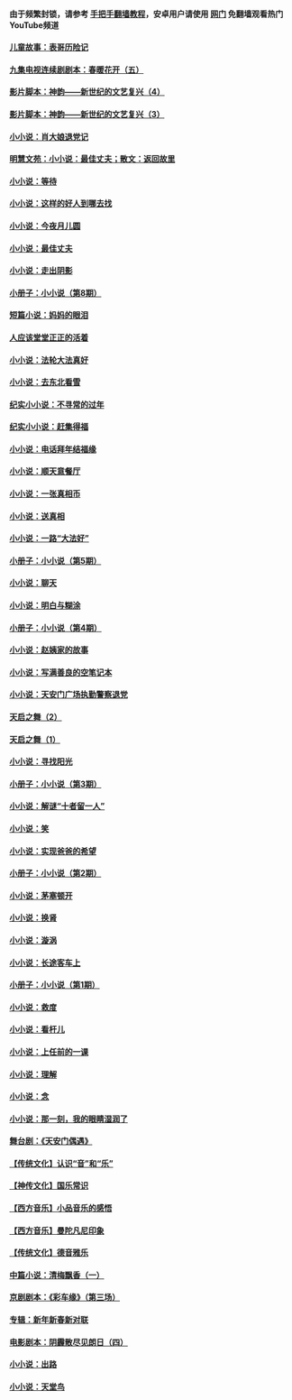 #### 由于频繁封锁，请参考 [手把手翻墙教程](https://github.com/gfw-breaker/guides/wiki/)，安卓用户请使用 [网门](https://github.com/gfw-breaker/nogfw/blob/master/dl.md?t=05030401) 免翻墙观看热门YouTube频道 

#### [儿童故事：表哥历险记](../pages/328/383535.md?t=05030401) 

#### [九集电视连续剧剧本：春暖花开（五）](../pages/328/275919.md?t=05030401) 

#### [影片脚本：神韵——新世纪的文艺复兴（4）](../pages/328/266089.md?t=05030401) 

#### [影片脚本：神韵——新世纪的文艺复兴（3）](../pages/328/266087.md?t=05030401) 

#### [小小说：肖大娘退党记](../pages/328/239807.md?t=05030401) 

#### [明慧文苑：小小说：最佳丈夫；散文：返回故里](../pages/328/3439.md?t=05030401) 

#### [小小说：等待](../pages/328/223927.md?t=05030401) 

#### [小小说：这样的好人到哪去找](../pages/328/209396.md?t=05030401) 

#### [小小说：今夜月儿圆](../pages/328/193588.md?t=05030401) 

#### [小小说：最佳丈夫](../pages/328/190938.md?t=05030401) 

#### [小小说：走出阴影](../pages/328/190744.md?t=05030401) 

#### [小册子：小小说（第8期）](../pages/328/188202.md?t=05030401) 

#### [短篇小说：妈妈的眼泪](../pages/328/187712.md?t=05030401) 

#### [人应该堂堂正正的活着](../pages/328/182430.md?t=05030401) 

#### [小小说：法轮大法真好](../pages/328/174669.md?t=05030401) 

#### [小小说：去东北看雪](../pages/328/173882.md?t=05030401) 

#### [纪实小小说：不寻常的过年](../pages/328/173187.md?t=05030401) 

#### [纪实小小说：赶集得福](../pages/328/172652.md?t=05030401) 

#### [小小说：电话拜年结福缘](../pages/328/172533.md?t=05030401) 

#### [小小说：顺天意餐厅](../pages/328/170182.md?t=05030401) 

#### [小小说：一张真相币](../pages/328/169410.md?t=05030401) 

#### [小小说：送真相](../pages/328/166713.md?t=05030401) 

#### [小小说：一路“大法好”](../pages/328/162016.md?t=05030401) 

#### [小册子：小小说（第5期）](../pages/328/161131.md?t=05030401) 

#### [小小说：聊天](../pages/328/159640.md?t=05030401) 

#### [小小说：明白与糊涂](../pages/328/158101.md?t=05030401) 

#### [小册子：小小说（第4期）](../pages/328/158006.md?t=05030401) 

#### [小小说：赵姨家的故事](../pages/328/157843.md?t=05030401) 

#### [小小说：写满善良的空笔记本](../pages/328/157382.md?t=05030401) 

#### [小小说：天安门广场执勤警察退党](../pages/328/156982.md?t=05030401) 

#### [天启之舞（2）](../pages/328/153440.md?t=05030401) 

#### [天启之舞（1）](../pages/328/153439.md?t=05030401) 

#### [小小说：寻找阳光](../pages/328/153065.md?t=05030401) 

#### [小册子：小小说（第3期）](../pages/328/151715.md?t=05030401) 

#### [小小说：解谜“十者留一人”](../pages/328/148967.md?t=05030401) 

#### [小小说：笑](../pages/328/148905.md?t=05030401) 

#### [小小说：实现爸爸的希望](../pages/328/148096.md?t=05030401) 

#### [小册子：小小说（第2期）](../pages/328/147214.md?t=05030401) 

#### [小小说：茅塞顿开](../pages/328/147030.md?t=05030401) 

#### [小小说：换肾](../pages/328/146770.md?t=05030401) 

#### [小小说：漩涡](../pages/328/146683.md?t=05030401) 

#### [小小说：长途客车上](../pages/328/145076.md?t=05030401) 

#### [小册子：小小说（第1期）](../pages/328/143963.md?t=05030401) 

#### [小小说：救度](../pages/328/143927.md?t=05030401) 

#### [小小说：看杆儿](../pages/328/142137.md?t=05030401) 

#### [小小说：上任前的一课](../pages/328/140808.md?t=05030401) 

#### [小小说：理解](../pages/328/140476.md?t=05030401) 

#### [小小说：念](../pages/328/139513.md?t=05030401) 

#### [小小说：那一刻，我的眼睛湿润了](../pages/328/138476.md?t=05030401) 

#### [舞台剧：《天安门偶遇》](../pages/328/117155.md?t=05030401) 

#### [【传统文化】认识“音”和“乐”](../pages/328/108667.md?t=05030401) 

#### [【神传文化】国乐常识](../pages/328/104225.md?t=05030401) 

#### [【西方音乐】小品音乐的感悟](../pages/328/102924.md?t=05030401) 

#### [【西方音乐】曼陀凡尼印象](../pages/328/102922.md?t=05030401) 

#### [【传统文化】德音雅乐](../pages/328/102923.md?t=05030401) 

#### [中篇小说：清梅飘香（一）](../pages/328/101058.md?t=05030401) 

#### [京剧剧本：《彩车缘》（第三场）](../pages/328/96434.md?t=05030401) 

#### [专辑：新年新春新对联](../pages/328/94991.md?t=05030401) 

#### [电影剧本：阴霾散尽见朗日（四）](../pages/328/87081.md?t=05030401) 

#### [小小说：出路](../pages/328/84848.md?t=05030401) 

#### [小小说：天堂鸟](../pages/328/83084.md?t=05030401) 

